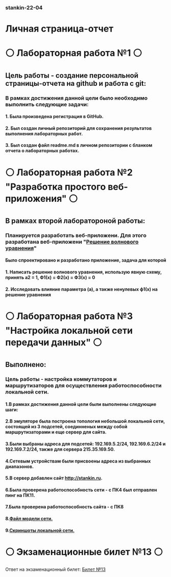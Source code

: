 ### stankin-22-04
# Личная страница-отчет

# ⚪️ Лабораторная работа №1 ⚪️
## Цель работы - создание персональной страницы-отчета на github и работа с git:
### В рамках достижения данной цели было необходимо выполнить следующие задачи:
#### 1. Была произведена регистрация в GitHub.
#### 2. Был создан личный репозиторий для сохранения результатов выполнения лабораторных работ.
#### 3. Был создан файл readme.md в личном репозитории с бланком отчета о лабораторных работах.



# ⚪️ Лабораторная работа №2 "Разработка простого веб-приложения" ⚪️
## В рамках второй лаборатороной работы:
### Планируется разработать веб-приложени. Для этого разработана веб-приложени  "[Решение волнового уравнения](https://saidazimm.github.io/Ittech_/)"
#### Было спроектировано и разработано приложение, задача для которой 
#### 1. Написать решение волнового уравнения, использую явную схему, принять а2 = 1, Ф1(x) = Ф2(x) = Ф3(x) = 0
#### 2. Исследовать влияние параметра (а), а также ненулевых ф1(x) на решение уравнения

# ⚪️ Лабораторная работа №3 "Настройка локальной сети передачи данных" ⚪️
## Выполнено:
### Цель работы - настройка коммутаторов и маршрутизаторов для осуществления работоспособности локальной сети.

#### 1.В рамках достижения данной цели были выполнены следующие шаги:
#### 2.В эмуляторе была построена топология небольшой локальной сети, состоящей из 3 подсетей, соединненых между собой маршрутизаторами и еще сервер для сайта.
#### 3.Были выбраны адреса для подсетей: 192.169.5.2/24, 192.169.6.2/24 и 192.169.7.2/24, также для сервера 215.35.169.50.
#### 4.Сетевым устройствам были присвоены адреса из выбранных диапазонов.
#### 5.В сервер добавлен сайт http://stankin.ru.
#### 6.Была проверена работоспособность сети - с ПК4 был отправлен пинг на ПК11.
#### 7.Была проверена работоспособность сайта - с ПК8
#### 8.[Файл модели сети.](https://github.com/SaidazimM/stankin-22-04/blob/f278fbb131acf81f2ea2e2a91cb8d6753f3438a1/%D0%9C%D1%83%D1%80%D0%B0%D0%B4%D0%BE%D0%B2%20%D0%A1.%D0%A1.pkt)
#### 9.[Скриншоты локальной сети.](https://github.com/SaidazimM/stankin-22-04/tree/main/Cisco)

# ⚪️ Экзаменационные билет №13 ⚪️

Ответ на экзаменационный билет:
[Билет №13](https://github.com/SaidazimM/stankin-22-04/blob/6f43065adda50e39d335062c05a9420f230c9e18/Muradov.docx)
